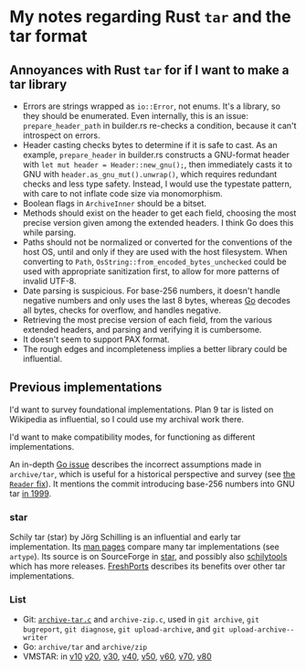 # My notes regarding Rust `tar` and the tar format

## Annoyances with Rust `tar` for if I want to make a tar library

- Errors are strings wrapped as `io::Error`, not enums. It's a library, so they
  should be enumerated. Even internally, this is an issue: `prepare_header_path`
  in builder.rs re-checks a condition, because it can't introspect on errors.
- Header casting checks bytes to determine if it is safe to cast. As an example,
  `prepare_header` in builder.rs constructs a GNU-format header with
  `let mut header = Header::new_gnu();`, then immediately casts it to GNU with
  `header.as_gnu_mut().unwrap()`, which requires redundant checks and less type
  safety. Instead, I would use the typestate pattern, with care to not inflate
  code size via monomorphism.
- Boolean flags in `ArchiveInner` should be a bitset.
- Methods should exist on the header to get each field, choosing the most
  precise version given among the extended headers. I think Go does this while
  parsing.
- Paths should not be normalized or converted for the conventions of the host
  OS, until and only if they are used with the host filesystem. When converting
  to `Path`, `OsString::from_encoded_bytes_unchecked` could be used with
  appropriate sanitization first, to allow for more patterns of invalid UTF-8.
- Date parsing is suspicious. For base-256 numbers, it doesn't handle negative
  numbers and only uses the last 8 bytes, whereas [Go](https://github.com/golang/go/blob/f19f31f2e7c136a8dae03cbfe4f8ebbb8b54569b/src/archive/tar/strconv.go#L93-L135)
  decodes all bytes, checks for overflow, and handles negative.
- Retrieving the most precise version of each field, from the various extended
  headers, and parsing and verifying it is cumbersome.
- It doesn't seem to support PAX format.
- The rough edges and incompleteness implies a better library could be
  influential.

## Previous implementations

I'd want to survey foundational implementations. Plan 9 tar is listed on
Wikipedia as influential, so I could use my archival work there.

I'd want to make compatibility modes, for functioning as different
implementations.

An in-depth [Go issue](https://go.dev/issues/12594) describes the incorrect
assumptions made in `archive/tar`, which is useful for a historical perspective
and survey (see [the `Reader` fix](https://github.com/golang/go/blob/f19f31f2e7c136a8dae03cbfe4f8ebbb8b54569b/src/archive/tar/reader.go#L432-L460)).
It mentions the commit introducing base-256 numbers into GNU tar [in 1999](https://git.savannah.gnu.org/cgit/tar.git/commit/?id=e4e624848b53ac02f1212af2209a63d28e40afec).

### star

Schily tar (star) by Jörg Schilling is an influential and early tar
implementation. Its [man pages](https://linux.die.net/man/1/ustar) compare many
tar implementations (see `artype`). Its source is on SourceForge in [star](https://sourceforge.net/projects/s-tar/),
and possibly also [schilytools](https://sourceforge.net/projects/schilytools/)
which has more releases. [FreshPorts](https://www.freshports.org/archivers/star)
describes its benefits over other tar implementations.

### List

- Git: [`archive-tar.c`](https://git.kernel.org/pub/scm/git/git.git/tree/archive-tar.c)
  and `archive-zip.c`, used in `git archive`, `git bugreport`, `git diagnose`,
  `git upload-archive`, and `git upload-archive--writer`
- Go: `archive/tar` and `archive/zip`
- VMSTAR: in [v10](https://www.digiater.nl/openvms/freeware/v10/vmstar/)
  [v20](https://www.digiater.nl/openvms/freeware/v20/vmstar/),
  [v30](https://www.digiater.nl/openvms/freeware/v30/vmstar/),
  [v40](https://www.digiater.nl/openvms/freeware/v40/vmstar/),
  [v50](https://www.digiater.nl/openvms/freeware/v50/vmstar/),
  [v60](https://www.digiater.nl/openvms/freeware/v60/vmstar/),
  [v70](https://www.digiater.nl/openvms/freeware/v70/vmstar/),
  [v80](https://www.digiater.nl/openvms/freeware/v80/vmstar/)
